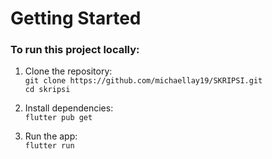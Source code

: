 # **Getting Started**
### To run this project locally:
1. Clone the repository:  
`git clone https://github.com/michaellay19/SKRIPSI.git`  
`cd skripsi`

2. Install dependencies:  
`flutter pub get`

3. Run the app:  
`flutter run`